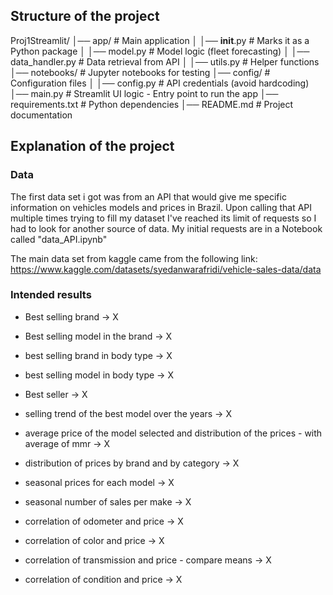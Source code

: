 ## Structure of the project

Proj1Streamlit/
│── app/                    # Main application
│   │── __init__.py         # Marks it as a Python package
│   │── model.py            # Model logic (fleet forecasting)
│   │── data_handler.py     # Data retrieval from API
│   │── utils.py            # Helper functions
│── notebooks/              # Jupyter notebooks for testing
│── config/                 # Configuration files
│   │── config.py           # API credentials (avoid hardcoding)
│── main.py                 # Streamlit UI logic - Entry point to run the app
│── requirements.txt        # Python dependencies
│── README.md               # Project documentation

## Explanation of the project

### Data

The first data set i got was from an API that would give me specific information on vehicles models and prices in Brazil.
Upon calling that API multiple times trying to fill my dataset I've reached its limit of requests so I had to look for another source of data.
My initial requests are in a Notebook called "data_API.ipynb"


The main data set from kaggle came from the following link:
https://www.kaggle.com/datasets/syedanwarafridi/vehicle-sales-data/data


### Intended results

- Best selling brand  -> X 
- Best selling model in the brand  -> X 
- best selling brand in body type  -> X 
- best selling model in body type  -> X 
- Best seller  -> X 
- selling trend of the best model over the years  -> X 


- average price of the model selected and distribution of the prices - with average of mmr -> X 
- distribution of prices by brand and by category -> X 

- seasonal prices for each model -> X
- seasonal number of sales per make -> X

- correlation of odometer and price -> X
- correlation of color and price -> X
- correlation of transmission and price - compare means -> X
- correlation of condition and price -> X